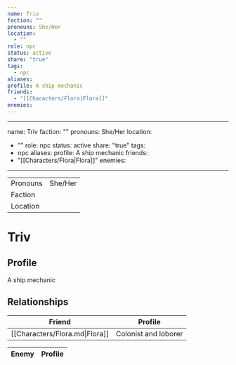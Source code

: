 ```yaml
---
name: Triv
faction: ""
pronouns: She/Her
location:
  - ""
role: npc
status: active
share: "true"
tags:
  - npc
aliases: 
profile: A ship mechanic
friends:
  - "[[Characters/Flora|Flora]]"
enemies: 
---
```

---
name: Triv
faction: ""
pronouns: She/Her
location:
  - ""
role: npc
status: active
share: "true"
tags:
  - npc
aliases: 
profile: A ship mechanic
friends:
  - "[[Characters/Flora|Flora]]"
enemies:
---


|  |  |
| ---- | ---- |
| Pronouns | She/Her |
| Faction |  |
| Location |  |


# Triv
## Profile
A ship mechanic


## Relationships

| Friend                         | Profile              |
| ------------------------------ | -------------------- |
| [[Characters/Flora.md\|Flora]] | Colonist and loborer |


| Enemy | Profile |
| ----- | ------- |


